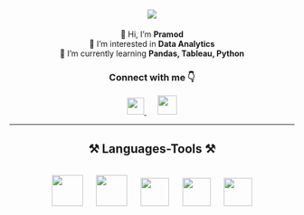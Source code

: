 <h1 align="center">
    <img src="https://readme-typing-svg.herokuapp.com/?font=Righteous&size=35&center=true&vCenter=true&width=500&height=70&duration=4000&lines=Hi+There!+👋;+I'm+Pramod!;" />
</h1>

<div align="center">
    👋 Hi, I’m <strong>Pramod</strong><br>
    👀 I’m interested in <strong>Data Analytics</strong><br>
    🌱 I’m currently learning <strong>Pandas, Tableau, Python</strong>
</div>


<div align="center">
    <h3 align="center">Connect with me 👇</h3>
  <a href="https://www.linkedin.com/in/pramod-kumar-sahu-/" target="_blank">
    <img width="30px" src="https://github.com/Pramodkumar-Analyst/icon/blob/main/linkedin-app-icon.svg" target="_blank" />
  </a> 
  &nbsp;&nbsp;&nbsp;&nbsp; <!-- Add space between icons -->
  <a href="mailto:pramodkumarsahu027@gmail.com">
    <img width="34px" src="https://github.com/Pramodkumar-Analyst/icon/blob/main/Gmail-01.svg"/>
  </a>
</div>
<hr/>

<h2 align="center">⚒️ Languages-Tools ⚒️</h2>
<br />
<div align="center">
    <img width="55px" src="https://cdn.jsdelivr.net/gh/devicons/devicon@latest/icons/r/r-original.svg"/> &nbsp;&nbsp;&nbsp;&nbsp;
    <img width="55px" src="https://github.com/Pramodkumar-Analyst/icon/blob/main/SQL%20Database.svg"/> &nbsp;&nbsp;&nbsp;&nbsp;
    <img width="50px" src="https://github.com/Pramodkumar-Analyst/icon/blob/main/microsoft-excel-icon.svg"/> &nbsp;&nbsp;&nbsp;&nbsp;
    <img width="50px" src="https://github.com/Pramodkumar-Analyst/icon/blob/main/power-bi-icon.svg"/> &nbsp;&nbsp;&nbsp;&nbsp;
    <img width="50px" src="https://github.com/Pramodkumar-Analyst/icon/blob/main/python-programming-language-icon.svg"/>
</div>




<!--### GitHub Stats:
![](https://github-readme-stats.vercel.app/api?username=Pramodkumar-Analyst&theme=radical&hide_border=false&include_all_commits=false&count_private=false)<br/>
![](https://nirzak-streak-stats.vercel.app/?user=Pramodkumar-Analyst&theme=radical&hide_border=false)<br/> -->


